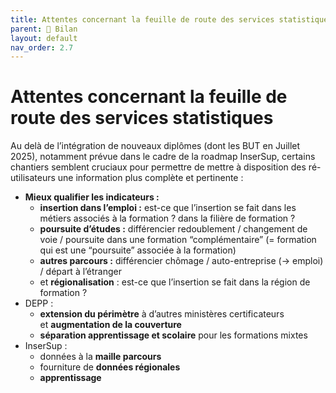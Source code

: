 ```yaml
---
title: Attentes concernant la feuille de route des services statistiques
parent: 🚧 Bilan
layout: default
nav_order: 2.7
---
```


# Attentes concernant la feuille de route des services statistiques

Au delà de l’intégration de nouveaux diplômes (dont les BUT en Juillet 2025), notamment prévue dans le cadre de la roadmap InserSup, certains chantiers semblent cruciaux pour permettre de mettre à disposition des ré-utilisateurs une information plus complète et pertinente :

- **Mieux qualifier les indicateurs :**
    - **insertion dans l’emploi :** est-ce que l’insertion se fait dans les métiers associés à la formation ? dans la filière de formation ?
    - **poursuite d’études :** différencier redoublement / changement de voie / poursuite dans une formation “complémentaire” (= formation qui est une “poursuite” associée à la formation)
    - **autres parcours :** différencier chômage / auto-entreprise (→ emploi) / départ à l’étranger
    - et **régionalisation** : est-ce que l’insertion se fait dans la région de formation ?
- DEPP :
    - **extension du périmètre** à d’autres ministères certificateurs et **augmentation de la couverture**
    - **séparation apprentissage et scolaire** pour les formations mixtes
- InserSup :
    - données à la **maille parcours**
    - fourniture de **données régionales**
    - **apprentissage**
